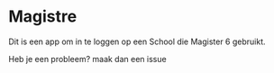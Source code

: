 # Magistre

Dit is een app om in te loggen op een School die Magister 6 gebruikt.


Heb je een probleem? maak dan een issue

